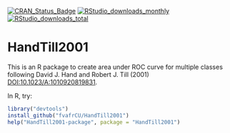 [![CRAN_Status_Badge](https://www.r-pkg.org/badges/version/HandTill2001)](https://cran.r-project.org/package=HandTill2001)
[![RStudio_downloads_monthly](https://cranlogs.r-pkg.org/badges/HandTill2001)](https://cran.rstudio.com/web/packages/HandTill2001/index.html)
[![RStudio_downloads_total](https://cranlogs.r-pkg.org/badges/grand-total/HandTill2001)](https://cran.rstudio.com/web/packages/HandTill2001/index.html)

# HandTill2001

This is an R package to create area under ROC curve for multiple classes
following David J. Hand and Robert J. Till (2001) 
[DOI:10.1023/A:1010920819831](https://dx.doi.org/DOI:10.1023/A:1010920819831 
"David J. Hand and Robert J. Till (2001)").

In R, try:
```R
library("devtools")
install_github("fvafrCU/HandTill2001")
help("HandTill2001-package", package = "HandTill2001")
```
